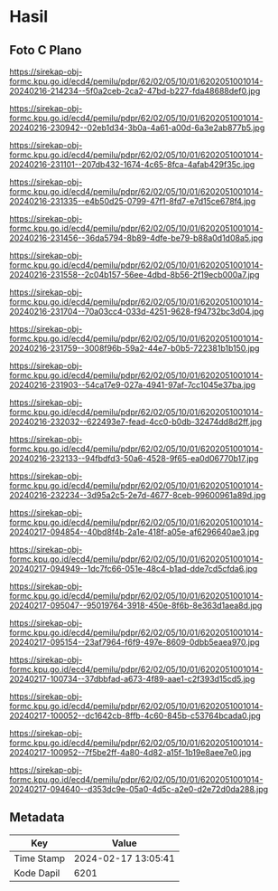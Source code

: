 # Hasil

## Foto C Plano

https://sirekap-obj-formc.kpu.go.id/ecd4/pemilu/pdpr/62/02/05/10/01/6202051001014-20240216-214234--5f0a2ceb-2ca2-47bd-b227-fda48688def0.jpg

https://sirekap-obj-formc.kpu.go.id/ecd4/pemilu/pdpr/62/02/05/10/01/6202051001014-20240216-230942--02eb1d34-3b0a-4a61-a00d-6a3e2ab877b5.jpg

https://sirekap-obj-formc.kpu.go.id/ecd4/pemilu/pdpr/62/02/05/10/01/6202051001014-20240216-231101--207db432-1674-4c65-8fca-4afab429f35c.jpg

https://sirekap-obj-formc.kpu.go.id/ecd4/pemilu/pdpr/62/02/05/10/01/6202051001014-20240216-231335--e4b50d25-0799-47f1-8fd7-e7d15ce678f4.jpg

https://sirekap-obj-formc.kpu.go.id/ecd4/pemilu/pdpr/62/02/05/10/01/6202051001014-20240216-231456--36da5794-8b89-4dfe-be79-b88a0d1d08a5.jpg

https://sirekap-obj-formc.kpu.go.id/ecd4/pemilu/pdpr/62/02/05/10/01/6202051001014-20240216-231558--2c04b157-56ee-4dbd-8b56-2f19ecb000a7.jpg

https://sirekap-obj-formc.kpu.go.id/ecd4/pemilu/pdpr/62/02/05/10/01/6202051001014-20240216-231704--70a03cc4-033d-4251-9628-f94732bc3d04.jpg

https://sirekap-obj-formc.kpu.go.id/ecd4/pemilu/pdpr/62/02/05/10/01/6202051001014-20240216-231759--3008f96b-59a2-44e7-b0b5-722381b1b150.jpg

https://sirekap-obj-formc.kpu.go.id/ecd4/pemilu/pdpr/62/02/05/10/01/6202051001014-20240216-231903--54ca17e9-027a-4941-97af-7cc1045e37ba.jpg

https://sirekap-obj-formc.kpu.go.id/ecd4/pemilu/pdpr/62/02/05/10/01/6202051001014-20240216-232032--622493e7-fead-4cc0-b0db-32474dd8d2ff.jpg

https://sirekap-obj-formc.kpu.go.id/ecd4/pemilu/pdpr/62/02/05/10/01/6202051001014-20240216-232133--94fbdfd3-50a6-4528-9f65-ea0d06770b17.jpg

https://sirekap-obj-formc.kpu.go.id/ecd4/pemilu/pdpr/62/02/05/10/01/6202051001014-20240216-232234--3d95a2c5-2e7d-4677-8ceb-99600961a89d.jpg

https://sirekap-obj-formc.kpu.go.id/ecd4/pemilu/pdpr/62/02/05/10/01/6202051001014-20240217-094854--40bd8f4b-2a1e-418f-a05e-af6296640ae3.jpg

https://sirekap-obj-formc.kpu.go.id/ecd4/pemilu/pdpr/62/02/05/10/01/6202051001014-20240217-094949--1dc7fc66-051e-48c4-b1ad-dde7cd5cfda6.jpg

https://sirekap-obj-formc.kpu.go.id/ecd4/pemilu/pdpr/62/02/05/10/01/6202051001014-20240217-095047--95019764-3918-450e-8f6b-8e363d1aea8d.jpg

https://sirekap-obj-formc.kpu.go.id/ecd4/pemilu/pdpr/62/02/05/10/01/6202051001014-20240217-095154--23af7964-f6f9-497e-8609-0dbb5eaea970.jpg

https://sirekap-obj-formc.kpu.go.id/ecd4/pemilu/pdpr/62/02/05/10/01/6202051001014-20240217-100734--37dbbfad-a673-4f89-aae1-c2f393d15cd5.jpg

https://sirekap-obj-formc.kpu.go.id/ecd4/pemilu/pdpr/62/02/05/10/01/6202051001014-20240217-100052--dc1642cb-8ffb-4c60-845b-c53764bcada0.jpg

https://sirekap-obj-formc.kpu.go.id/ecd4/pemilu/pdpr/62/02/05/10/01/6202051001014-20240217-100952--7f5be2ff-4a80-4d82-a15f-1b19e8aee7e0.jpg

https://sirekap-obj-formc.kpu.go.id/ecd4/pemilu/pdpr/62/02/05/10/01/6202051001014-20240217-094640--d353dc9e-05a0-4d5c-a2e0-d2e72d0da288.jpg


## Metadata

| Key        | Value               |
| ---------- | ------------------- |
| Time Stamp | 2024-02-17 13:05:41 |
| Kode Dapil | 6201                |



